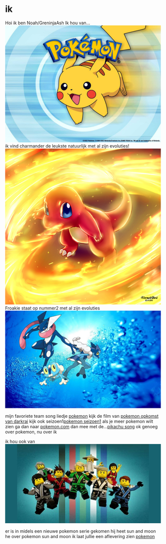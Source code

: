 # ik

Hoi ik ben Noah/GreninjaAsh
Ik hou van...
![pokemon](char.jpeg)
ik vind charmander de leukste natuurlijk met al zijn evoluties!
![pokie](frokie.jpeg)
Froakie staat op nummer2 met al zijn evoluties
![poke](froakie.jpeg)

mijn favoriete team song liedje [pokemon](https://www.youtube.com/watch?v=CQuObfTx6Cg)
kijk de film van [pokemon opkomst van darkrai](https://www.youtube.com/watch?v=ne26-P4byXI)
kijk ook seizoen1[pokemon seizoen1](https://www.youtube.com/watch?v=YwJu9sHqQ_k&list=PLV53TKZtH2Q8mjfNsBarnPicoRN8ID0tl)
als je meer pokemon wilt zien ga dan naar [pokemon.com](http://www.pokemon.com/us/pokemon-episodes/)
dan mee met de...[pikachu song](https://www.youtube.com/watch?v=sSMNKQl5DYo)
ok genoeg over pokemon, nu over ik

ik hou ook van ![lego ninjago](hec.jpeg)


er is in midels een nieuwe pokemon serie gekomen hij heet sun and moon
he over pokemon sun and moon ik laat jullie een aflevering zien [pokemon](https://www.youtube.com/watch?v=EI45Gh5q9AE)




































































































































































































































































































































































































































































































































































































































































































































































































































































































































































































































































































































































































































































































































































































































































































































































































































































































































































































































































































































































































































































































































































































































